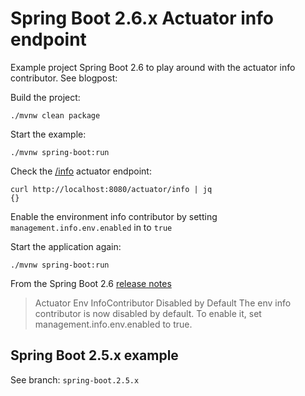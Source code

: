 # Spring Boot 2.6.x Actuator info endpoint

Example project Spring Boot 2.6 to play around with the actuator info contributor.
See blogpost: 

Build the project:

```
./mvnw clean package
```

Start the example:

```
./mvnw spring-boot:run
```

Check the [/info](http://localhost:8080/actuator/info) actuator endpoint:

```
curl http://localhost:8080/actuator/info | jq
{}
```

Enable the environment info contributor by setting `management.info.env.enabled` in [](src/main/resources/application.yml) to `true`

Start the application again:

```
./mvnw spring-boot:run
```

From the Spring Boot 2.6 [release notes](https://github.com/spring-projects/spring-boot/wiki/Spring-Boot-2.6-Release-Notes#actuator-env-infocontributor-disabled-by-default)

> Actuator Env InfoContributor Disabled by Default
The env info contributor is now disabled by default. To enable it, set management.info.env.enabled to true.

## Spring Boot 2.5.x example

See branch: `spring-boot.2.5.x`